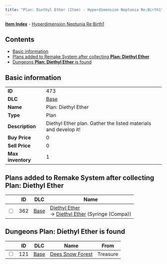 ```yaml
---
title: "Plan: Diethyl Ether (Item) - Hyperdimension Neptunia Re;Birth1"
---
```


[**Item Index**](/neptunia/rb1/item/index.html) - [Hyperdimension Neptunia Re;Birth1](/neptunia/rb1)

## Contents

- [Basic information](#basic-information)
- [Plans added to Remake System after collecting **Plan: Diethyl Ether**](#plans-added-to-remake-system-after-collecting-plan-diethyl-ether)
- [Dungeons **Plan: Diethyl Ether** is found](#dungeons-plan-diethyl-ether-is-found)

## Basic information

|   |   |
| -- | -- |
| **ID** | 473 |
| **DLC** | [Base](/neptunia/rb1/dlc/1-base.html) |
| **Name** | Plan: Diethyl Ether |
| **Type** | Plan |
| **Description** | Diethyl Ether plan. Gather the listed materials and develop it! |
| **Buy Price** | 0 |
| **Sell Price** | 0 |
| **Max inventory** | 1 |

## Plans added to Remake System after collecting **Plan: Diethyl Ether**

|    | ID | DLC | Name |
| -- | -- | --- | ---- |
| <input type="checkbox" id="rb1-remake-1-362" class="trackbox" /> | 362 | [Base](/neptunia/rb1/dlc/1-base.html) | [Diethyl Ether](/neptunia/rb1/remake/1-362-diethyl-ether.html)<br />→ [Diethyl Ether](/neptunia/rb1/item/1-2340-diethyl-ether.html) (Syringe (Compa)) |

## Dungeons **Plan: Diethyl Ether** is found

|    | ID | DLC | Name | From |
| -- | -- | --- | ---- | ---- |
| <input type="checkbox" id="rb1-dungeon-1-121" class="trackbox" /> | 121 | [Base](/neptunia/rb1/dlc/1-base.html) | [Dees Snow Forest](/neptunia/rb1/dungeon/1-121-dees-snow-forest.html) | Treasure |